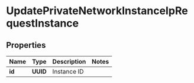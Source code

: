 

# UpdatePrivateNetworkInstanceIpRequestInstance


## Properties

| Name | Type | Description | Notes |
|------------ | ------------- | ------------- | -------------|
|**id** | **UUID** | Instance ID |  |



